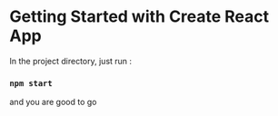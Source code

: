 # Getting Started with Create React App

In the project directory, just run :

### `npm start`

and you are good to go
